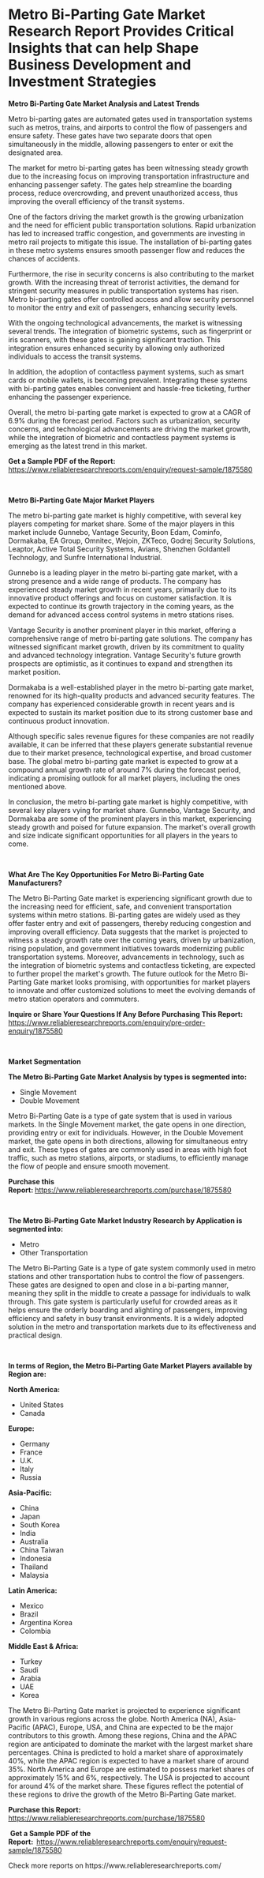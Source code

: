 <p><h1>Metro Bi-Parting Gate Market Research Report Provides Critical Insights that can help Shape Business Development and Investment Strategies</h1></p><p><strong>Metro Bi-Parting Gate Market Analysis and Latest Trends</strong></p>
<p><p>Metro bi-parting gates are automated gates used in transportation systems such as metros, trains, and airports to control the flow of passengers and ensure safety. These gates have two separate doors that open simultaneously in the middle, allowing passengers to enter or exit the designated area.</p><p>The market for metro bi-parting gates has been witnessing steady growth due to the increasing focus on improving transportation infrastructure and enhancing passenger safety. The gates help streamline the boarding process, reduce overcrowding, and prevent unauthorized access, thus improving the overall efficiency of the transit systems.</p><p>One of the factors driving the market growth is the growing urbanization and the need for efficient public transportation solutions. Rapid urbanization has led to increased traffic congestion, and governments are investing in metro rail projects to mitigate this issue. The installation of bi-parting gates in these metro systems ensures smooth passenger flow and reduces the chances of accidents.</p><p>Furthermore, the rise in security concerns is also contributing to the market growth. With the increasing threat of terrorist activities, the demand for stringent security measures in public transportation systems has risen. Metro bi-parting gates offer controlled access and allow security personnel to monitor the entry and exit of passengers, enhancing security levels.</p><p>With the ongoing technological advancements, the market is witnessing several trends. The integration of biometric systems, such as fingerprint or iris scanners, with these gates is gaining significant traction. This integration ensures enhanced security by allowing only authorized individuals to access the transit systems.</p><p>In addition, the adoption of contactless payment systems, such as smart cards or mobile wallets, is becoming prevalent. Integrating these systems with bi-parting gates enables convenient and hassle-free ticketing, further enhancing the passenger experience.</p><p>Overall, the metro bi-parting gate market is expected to grow at a CAGR of 6.9% during the forecast period. Factors such as urbanization, security concerns, and technological advancements are driving the market growth, while the integration of biometric and contactless payment systems is emerging as the latest trend in this market.</p></p>
<p><strong>Get a Sample PDF of the Report:&nbsp;</strong> <a href="https://www.reliableresearchreports.com/enquiry/request-sample/1875580">https://www.reliableresearchreports.com/enquiry/request-sample/1875580</a></p>
<p>&nbsp;</p>
<p><strong>Metro Bi-Parting Gate Major Market Players</strong></p>
<p><p>The metro bi-parting gate market is highly competitive, with several key players competing for market share. Some of the major players in this market include Gunnebo, Vantage Security, Boon Edam, Cominfo, Dormakaba, EA Group, Omnitec, Wejoin, ZKTeco, Godrej Security Solutions, Leaptor, Active Total Security Systems, Avians, Shenzhen Goldantell Technology, and Sunfre International Industrial.</p><p>Gunnebo is a leading player in the metro bi-parting gate market, with a strong presence and a wide range of products. The company has experienced steady market growth in recent years, primarily due to its innovative product offerings and focus on customer satisfaction. It is expected to continue its growth trajectory in the coming years, as the demand for advanced access control systems in metro stations rises.</p><p>Vantage Security is another prominent player in this market, offering a comprehensive range of metro bi-parting gate solutions. The company has witnessed significant market growth, driven by its commitment to quality and advanced technology integration. Vantage Security's future growth prospects are optimistic, as it continues to expand and strengthen its market position.</p><p>Dormakaba is a well-established player in the metro bi-parting gate market, renowned for its high-quality products and advanced security features. The company has experienced considerable growth in recent years and is expected to sustain its market position due to its strong customer base and continuous product innovation.</p><p>Although specific sales revenue figures for these companies are not readily available, it can be inferred that these players generate substantial revenue due to their market presence, technological expertise, and broad customer base. The global metro bi-parting gate market is expected to grow at a compound annual growth rate of around 7% during the forecast period, indicating a promising outlook for all market players, including the ones mentioned above.</p><p>In conclusion, the metro bi-parting gate market is highly competitive, with several key players vying for market share. Gunnebo, Vantage Security, and Dormakaba are some of the prominent players in this market, experiencing steady growth and poised for future expansion. The market's overall growth and size indicate significant opportunities for all players in the years to come.</p></p>
<p>&nbsp;</p>
<p><strong>What Are The Key Opportunities For Metro Bi-Parting Gate Manufacturers?</strong></p>
<p><p>The Metro Bi-Parting Gate market is experiencing significant growth due to the increasing need for efficient, safe, and convenient transportation systems within metro stations. Bi-parting gates are widely used as they offer faster entry and exit of passengers, thereby reducing congestion and improving overall efficiency. Data suggests that the market is projected to witness a steady growth rate over the coming years, driven by urbanization, rising population, and government initiatives towards modernizing public transportation systems. Moreover, advancements in technology, such as the integration of biometric systems and contactless ticketing, are expected to further propel the market's growth. The future outlook for the Metro Bi-Parting Gate market looks promising, with opportunities for market players to innovate and offer customized solutions to meet the evolving demands of metro station operators and commuters.</p></p>
<p><strong>Inquire or Share Your Questions If Any Before Purchasing This Report:</strong> <a href="https://www.reliableresearchreports.com/enquiry/pre-order-enquiry/1875580">https://www.reliableresearchreports.com/enquiry/pre-order-enquiry/1875580</a></p>
<p>&nbsp;</p>
<p><strong>Market Segmentation</strong></p>
<p><strong>The Metro Bi-Parting Gate Market Analysis by types is segmented into:</strong></p>
<p><ul><li>Single Movement</li><li>Double Movement</li></ul></p>
<p><p>Metro Bi-Parting Gate is a type of gate system that is used in various markets. In the Single Movement market, the gate opens in one direction, providing entry or exit for individuals. However, in the Double Movement market, the gate opens in both directions, allowing for simultaneous entry and exit. These types of gates are commonly used in areas with high foot traffic, such as metro stations, airports, or stadiums, to efficiently manage the flow of people and ensure smooth movement.</p></p>
<p><strong>Purchase this Report:&nbsp;</strong><a href="https://www.reliableresearchreports.com/purchase/1875580">https://www.reliableresearchreports.com/purchase/1875580</a></p>
<p>&nbsp;</p>
<p><strong>The Metro Bi-Parting Gate Market Industry Research by Application is segmented into:</strong></p>
<p><ul><li>Metro</li><li>Other Transportation</li></ul></p>
<p><p>The Metro Bi-Parting Gate is a type of gate system commonly used in metro stations and other transportation hubs to control the flow of passengers. These gates are designed to open and close in a bi-parting manner, meaning they split in the middle to create a passage for individuals to walk through. This gate system is particularly useful for crowded areas as it helps ensure the orderly boarding and alighting of passengers, improving efficiency and safety in busy transit environments. It is a widely adopted solution in the metro and transportation markets due to its effectiveness and practical design.</p></p>
<p>&nbsp;</p>
<p><strong>In terms of Region, the Metro Bi-Parting Gate Market Players available by Region are:</strong></p>
<p>
    <p> <strong> North America: </strong>
        <ul>
            <li>United States</li>
            <li>Canada</li>
        </ul>
        </p> 
    <p> <strong> Europe: </strong>
        <ul>
            <li>Germany</li>
            <li>France</li>
            <li>U.K.</li>
            <li>Italy</li>
            <li>Russia</li>
        </ul>
        </p> 
    <p> <strong> Asia-Pacific: </strong>
        <ul>
            <li>China</li>
            <li>Japan</li>
            <li>South Korea</li>
            <li>India</li>
            <li>Australia</li>
            <li>China Taiwan</li>
            <li>Indonesia</li>
            <li>Thailand</li>
            <li>Malaysia</li>
        </ul>
        </p> 
    <p> <strong> Latin America: </strong>
        <ul>
            <li>Mexico</li>
            <li>Brazil</li>
            <li>Argentina Korea</li>
            <li>Colombia</li>
        </ul>
        </p> 
    <p> <strong> Middle East & Africa: </strong>
        <ul>
            <li>Turkey</li>
            <li>Saudi</li>
            <li>Arabia</li>
            <li>UAE</li>
            <li>Korea</li>
        </ul>
    </p>
    </p>
<p><p>The Metro Bi-Parting Gate market is projected to experience significant growth in various regions across the globe. North America (NA), Asia-Pacific (APAC), Europe, USA, and China are expected to be the major contributors to this growth. Among these regions, China and the APAC region are anticipated to dominate the market with the largest market share percentages. China is predicted to hold a market share of approximately 40%, while the APAC region is expected to have a market share of around 35%. North America and Europe are estimated to possess market shares of approximately 15% and 6%, respectively. The USA is projected to account for around 4% of the market share. These figures reflect the potential of these regions to drive the growth of the Metro Bi-Parting Gate market.</p></p>
<p><strong>Purchase this Report: </strong><a href="https://www.reliableresearchreports.com/purchase/1875580">https://www.reliableresearchreports.com/purchase/1875580</a></p>
<p>&nbsp;<strong>Get a Sample PDF of the Report:&nbsp;&nbsp;</strong><a href="https://www.reliableresearchreports.com/enquiry/request-sample/1875580">https://www.reliableresearchreports.com/enquiry/request-sample/1875580</a></p>
<p><strong></strong></p>
<p>Check more reports on https://www.reliableresearchreports.com/</p>